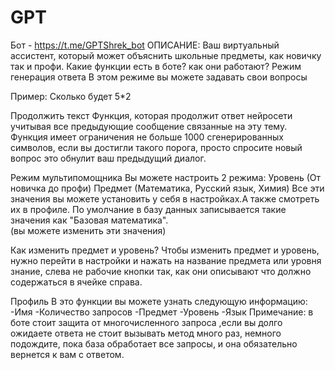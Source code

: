 # GPT
Бот - https://t.me/GPTShrek_bot
ОПИСАНИЕ:
Ваш виртуальный ассистент, который может объяснить школьные предметы, как новичку так и профи.
Какие функции есть в боте?
как они работают? 
Режим генерация ответа
В этом режиме вы можете задавать свои вопросы

Пример:
Сколько будет 5*2

Продолжить текст
Функция, которая продолжит ответ нейросети учитывая все предыдующие сообщение связанные на эту тему. Функция имеет ограничения не больше 1000 сгенерированных символов, если вы достигли такого порога, просто спросите новый вопрос это обнулит ваш предыдущий диалог.

Режим мультипомощника
Вы можете настроить 2 режима:
Уровень (От новичка до профи)
Предмет (Математика, Русский язык, Химия)
Все  эти значения вы можете установить у себя в настройках.А также смотреть их в профиле.
По умолчание в базу данных записывается такие значения как "Базовая математика".  
(вы можете изменить эти значения)


Как изменить предмет и уровень?
Чтобы изменить предмет и уровень, нужно перейти в
настройки и нажать на название предмета или уровня
знание, слева не рабочие кнопки так, как они описывают
что должно содержаться в ячейке справа.

Профиль
В это функции вы можете узнать следующую информацию:
-Имя
-Количество запросов
-Предмет
-Уровень
-Язык
Примечание:
в боте стоит защита от многочисленного запроса ,если вы долго ожидаете ответа не стоит вызывать метод много раз, немного подождите, пока база обработает все запросы, и она
обязательно вернется к вам с ответом.
